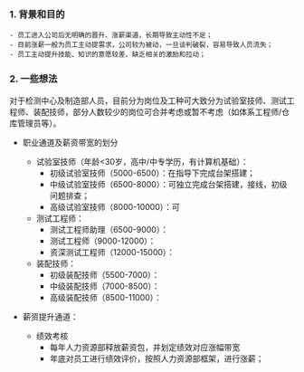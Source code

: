 ### 1. 背景和目的
	- 员工进入公司后无明确的晋升、涨薪渠道，长期导致主动性不足；
	- 目前涨薪一般为员工主动提需求，公司较为被动，一旦谈判破裂，容易导致人员流失；
	- 员工主动提升技能、知识的意愿较差，缺乏相关的激励和拉动；

### 2. 一些想法
对于检测中心及制造部人员，目前分为岗位及工种可大致分为试验室技师、测试工程师、装配技师，部分人数较少的岗位可合并考虑或暂不考虑（如体系工程师/仓库管理员等）。
- 职业通道及薪资带宽的划分
	- 试验室技师（年龄<30岁，高中/中专学历，有计算机基础）：
		- 初级试验室技师（5000-6500）：在指导下完成台架搭建；
		- 中级试验室技师（6500-8000）：可独立完成台架搭建，接线，初级问题排查；
		- 高级试验室技师（8000-10000）：可
	 - 测试工程师：
		 - 测试工程师助理（6500-9000）：
		 - 测试工程师（9000-12000）：
		 - 资深测试工程师（12000-15000）：
	 - 装配技师：
		 - 初级装配技师（5500-7000）：
		 - 中级装配技师（7000-8500）：
		 - 高级装配技师（8500-11000）：

- 薪资提升通道：
	- 绩效考核
		- 每年人力资源部释放薪资包，并划定绩效对应涨幅带宽
		- 年底对员工进行绩效评价，按照人力资源部框架，进行涨薪；